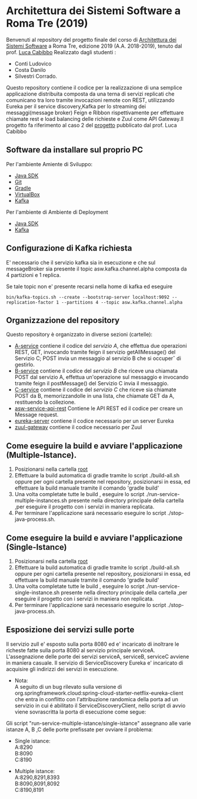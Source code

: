 # Architettura dei Sistemi Software a Roma Tre (2019)

Benvenuti al repository del progetto finale del corso 
di [Architettura dei Sistemi Software](http://cabibbo.dia.uniroma3.it/asw/) 
a Roma Tre, 
edizione 2019 (A.A. 2018-2019), 
tenuto dal prof. [Luca Cabibbo](http://cabibbo.dia.uniroma3.it/)
Realizzato dagli studenti :  
* Conti Ludovico
* Costa Danilo
* Silvestri Corrado. 

Questo repository contiene il codice per la realizzazione di una semplice applicazione distribuita composta da una terna di servizi replicati che comunicano tra loro tramite invocazioni remote con REST, utilizzando Eureka per il service discovery,Kafka per lo streaming dei messaggi(message broker) Feign e Ribbon rispettivamente per effettuare chiamate rest e load balancing delle richieste e Zuul come API Gateway.Il progetto fa riferimento al caso 2 del [progetto](http://cabibbo.dia.uniroma3.it/asw/progetti/asw-progetto.pdf) pubblicato dal prof. Luca Cabibbo

## Software da installare sul proprio PC 
Per l'ambiente Amiente di Sviluppo:
* [Java SDK](http://www.oracle.com/technetwork/java/javase/) 
* [Git](https://git-scm.com/) 
* [Gradle](http://gradle.org/) 
* [VirtualBox](https://www.virtualbox.org/)
* [Kafka](https://kafka.apache.org/)

Per l'ambiente di Ambiente di Deployment
* [Java SDK](http://www.oracle.com/technetwork/java/javase/) 
* [Kafka](https://kafka.apache.org/)


## Configurazione di Kafka richiesta
E' necessario che il servizio kafka sia in esecuzione e che sul messageBroker sia presente il topic asw.kafka.channel.alpha composta da 4 partizioni e 1 replica.

Se tale topic non e' presente recarsi nella home di kafka ed eseguire  
```
bin/kafka-topics.sh --create --bootstrap-server localhost:9092 --replication-factor 1 --partitions 4 --topic asw.kafka.channel.alpha
```

## Organizzazione del repository 

Questo repository è organizzato in diverse sezioni (cartelle): 
* [A-service](A-service/) contiene il codice del *servizio A*, 
  che effettua due operazioni REST, GET, invocando tramite feign il servizio getAllMessage() del Servizio C;
  POST invia un messaggio al servizio B che si occuperˆ di gestirlo.
* [B-service](B-service/) contiene il codice del *servizio B* che riceve una chiamata POST dal servizio A, effettua un'operazione sul messaggio e invocando tramite feign il postMessage() del Servizio C invia il messaggio. 
* [C-service](C-service/) contiene il codice del *servizio C* che riceve sia chiamate POST da B,  memorizzandolle in una lista, che chiamate GET da A, restituendo la collezione.
* [asw-service-api-rest](asw-service-api-rest/) Contiene le API REST ed il codice per creare un Message request.
* [eureka-server](eureka-server/) contiene il codice necessario per un server Eureka
* [zuul-gateway](zuul-gateway/) contiene il codice necessario per Zuul 

## Come eseguire la build e avviare l'applicazione (Multiple-Istance). 

1) Posizionarsi nella cartella [root](.)
2) Effettuare la build automatica di gradle tramite lo script ./build-all.sh oppure per ogni cartella presente nel repository, posizionarsi in essa, ed effettuare la build manuale tramite il comando 'gradle build'
3) Una volta completate tutte le build , eseguire lo script ./run-service-multiple-instances.sh presente nella directory principale della cartella ,per eseguire il progetto con i servizi in maniera replicata. 
4) Per terminare l'applicazione sará necessario eseguire lo script ./stop-java-process.sh. 

## Come eseguire la build e avviare l'applicazione (Single-Istance)
1) Posizionarsi nella cartella [root](.)
2) Effettuare la build automatica di gradle tramite lo script ./build-all.sh oppure per ogni cartella presente nel repository, posizionarsi in essa, ed effettuare la build manuale tramite il comando 'gradle build'
3) Una volta completate tutte le build , eseguire lo script ./run-service-single-instance.sh presente nella directory principale della cartella ,per eseguire il progetto con i servizi in maniera non replicata. 
4) Per terminare l'applicazione sará necessario eseguire lo script ./stop-java-process.sh. 


## Esposizione dei servizi sulle porte
Il servizio zull e' esposto sulla porta 8080 ed e' incaricato di inoltrare le richeste fatte sulla porta 8080 al servizio principale serviceA.
L'assegnazione delle porte dei servizi serviceA, serviceB, serviceC avviene in maniera casuale.
Il servizio di ServiceDiscovery Eureka e' incaricato di acquisire gli indirizzi dei servizi in esecuzione.

* Nota:  
A seguito di un bug rilevato sulla versione di org.springframework.cloud:spring-cloud-starter-netflix-eureka-client che entra in conflitto con l'attribuzione randomica della porta ad un servizio in cui é abilitato il ServiceDiscoveryClient,
nello script di avvio viene sovrascritta la porta di esecuzione come segue:

Gli script "run-service-multiple-istance/single-istance" assegnano alle varie istanze A, B ,C delle porte prefissate per ovviare il problema: 
* Single istance:  
A:8290  
B:8090  
C:8190  

* Multiple istance:  
A:8290,8291,8393  
B:8090,8091,8092  
C:8190,8191  
